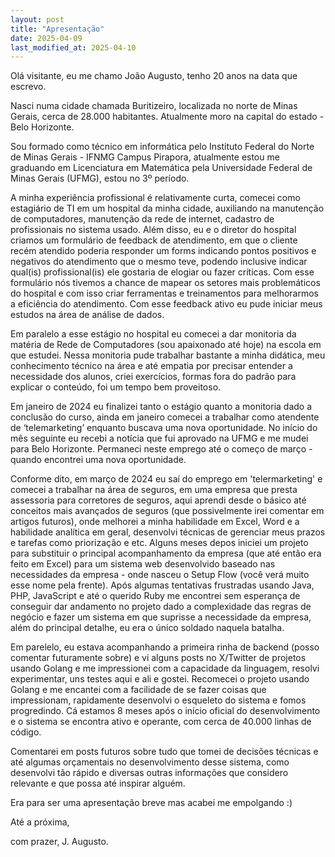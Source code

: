```yaml
---
layout: post
title: "Apresentação"
date: 2025-04-09
last_modified_at: 2025-04-10
---
```


Olá visitante, eu me chamo João Augusto, tenho 20 anos na data que escrevo.

Nasci numa cidade chamada Buritizeiro, localizada no norte de Minas Gerais, cerca de 28.000 habitantes. Atualmente moro na capital do estado - Belo Horizonte.

Sou formado como técnico em informática pelo Instituto Federal do Norte de Minas Gerais - IFNMG Campus Pirapora, atualmente estou me graduando em Licenciatura em Matemática pela Universidade Federal de Minas Gerais (UFMG), estou no 3º período.

A minha experiência profissional é relativamente curta, comecei como estagiário de TI em um hospital da minha cidade, auxiliando na manutenção de computadores, manutenção da rede de internet, cadastro de profissionais no sistema usado. Além disso, eu e o diretor do hospital criamos um formulário de feedback de atendimento, em que o cliente recém atendido poderia responder um forms indicando pontos positivos e negativos do atendimento que o mesmo teve, podendo inclusive indicar qual(is) profissional(is) ele gostaria de elogiar ou fazer críticas. Com esse formulário nós tivemos a chance de mapear os setores mais problemáticos do hospital e com isso criar ferramentas e treinamentos para melhorarmos a eficiência do atendimento. Com esse feedback ativo eu pude iniciar meus estudos na área de análise de dados.


Em paralelo a esse estágio no hospital eu comecei a dar monitoria da matéria de Rede de Computadores (sou apaixonado até hoje) na escola em que estudei. Nessa monitoria pude trabalhar bastante a minha didática, meu conhecimento técnico na área e até empatia por precisar entender a necessidade dos alunos, criei exercícios, formas fora do padrão para explicar o conteúdo, foi um tempo bem proveitoso.

Em janeiro de 2024 eu finalizei tanto o estágio quanto a monitoria dado a conclusão do curso, ainda em janeiro comecei a trabalhar como atendente de ‘telemarketing’ enquanto buscava uma nova oportunidade. No início do mês seguinte eu recebi a notícia que fui aprovado na UFMG e me mudei para Belo Horizonte. Permaneci neste emprego até o começo de março - quando encontrei uma nova oportunidade.

Conforme dito, em março de 2024 eu saí do emprego em 'telermarketing' e comecei a trabalhar na área de seguros, em uma empresa que presta assessoria para corretores de seguros, aqui aprendi desde o básico até conceitos mais avançados de seguros (que possivelmente irei comentar em artigos futuros), onde melhorei a minha habilidade em Excel, Word e a habilidade analítica em geral, desenvolvi técnicas de gerenciar meus prazos e tarefas como priorização e etc. Alguns meses depos iniciei um projeto para substituir o principal acompanhamento da empresa (que até então era feito em Excel) para um sistema web desenvolvido baseado nas necessidades da empresa - onde nasceu o Setup Flow (você verá muito esse nome pela frente). Após algumas tentativas frustradas usando Java, PHP, JavaScript e até o querido Ruby me encontrei sem esperança de conseguir dar andamento no projeto dado a complexidade das regras de negócio e fazer um sistema em que suprisse a necessidade da empresa, além do principal detalhe, eu era o único soldado naquela batalha. 

Em parelelo, eu estava acompanhando a primeira rinha de backend (posso comentar futuramente sobre) e vi alguns posts no X/Twitter de projetos usando Golang e me impressionei com a capacidade da linguagem, resolvi experimentar, uns testes aqui e ali e gostei. Recomecei o projeto usando Golang e me encantei com a facilidade de se fazer coisas que impressionam, rapidamente desenvolvi o esqueleto do sistema e fomos progredindo. Cá estamos 8 meses após o início oficial do desenvolvimento e o  sistema se encontra ativo e operante, com cerca de 40.000 linhas de código.

Comentarei em posts futuros sobre tudo que tomei de decisões técnicas e até algumas orçamentais no desenvolvimento desse sistema, como desenvolvi tão rápido e diversas outras informações que considero relevante e que possa até inspirar alguém. 


Era para ser uma apresentação breve mas acabei me empolgando :)

Até a próxima,

com prazer, J. Augusto.
